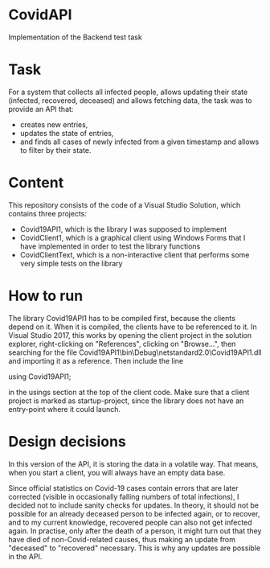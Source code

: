 # CovidAPI
Implementation of the Backend test task

# Task
For a system that collects all infected people, allows updating their state (infected,
recovered, deceased) and allows fetching data, the task was to provide an API that:
- creates new entries,
- updates the state of entries,
- and finds all cases of newly infected from a given timestamp and allows to filter by their
state.

# Content
This repository consists of the code of a Visual Studio Solution, which contains three projects:
- Covid19API1, which is the library I was supposed to implement
- CovidClient1, which is a graphical client using Windows Forms that I have implemented in order to test the library functions
- CovidClientText, which is a non-interactive client that performs some very simple tests on the library

# How to run
The library Covid19API1 has to be compiled first, because the clients depend on it. When it is compiled, the clients have to be referenced to it. In Visual Studio 2017, this works by opening the client project in the solution explorer, right-clicking on "References", clicking on "Browse...", then searching for the file Covid19API1\bin\Debug\netstandard2.0\Covid19API1.dll and importing it as a reference. Then include the line

using Covid19API1;

in the usings section at the top of the client code.
Make sure that a client project is marked as startup-project, since the library does not have an entry-point where it could launch.

# Design decisions
In this version of the API, it is storing the data in a volatile way. That means, when you start a client, you will always have an empty data base.

Since official statistics on Covid-19 cases contain errors that are later corrected (visible in occasionally falling numbers of total infections), I decided not to include sanity checks for updates. In theory, it should not be possible for an already deceased person to be infected again, or to recover, and to my current knowledge, recovered people can also not get infected again. In practise, only after the death of a person, it might turn out that they have died of non-Covid-related causes, thus making an update from "deceased" to "recovered" necessary. This is why any updates are possible in the API.
